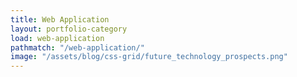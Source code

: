 ```yaml
---
title: Web Application
layout: portfolio-category
load: web-application
pathmatch: "/web-application/"
image: "/assets/blog/css-grid/future_technology_prospects.png"
---
```


